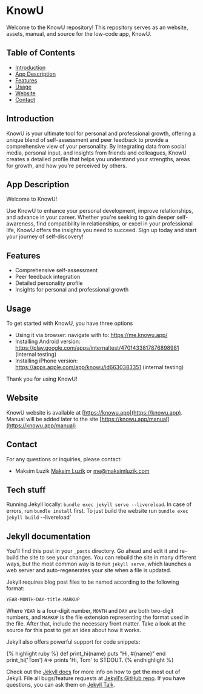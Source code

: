 # KnowU

Welcome to the KnowU repository! This repository serves as an website, assets, manual, and source for the low-code app, KnowU.

## Table of Contents

- [Introduction](#introduction)
- [App Description](#app-description)
- [Features](#features)
- [Usage](#usage)
- [Website](#website)
- [Contact](#contact)

## Introduction

KnowU is your ultimate tool for personal and professional growth, offering a unique blend of self-assessment and peer feedback to provide a comprehensive view of your personality. By integrating data from social media, personal input, and insights from friends and colleagues, KnowU creates a detailed profile that helps you understand your strengths, areas for growth, and how you're perceived by others.

## App Description

Welcome to KnowU!

Use KnowU to enhance your personal development, improve relationships, and advance in your career. Whether you're seeking to gain deeper self-awareness, find compatibility in relationships, or excel in your professional life, KnowU offers the insights you need to succeed. Sign up today and start your journey of self-discovery!

## Features

- Comprehensive self-assessment
- Peer feedback integration
- Detailed personality profile
- Insights for personal and professional growth

## Usage

To get started with KnowU, you have three options

* Using it via browser: navigate with to: https://me.knowu.app/
* Installing Android version: https://play.google.com/apps/internaltest/4701433817876898981 (internal testing)
* Installing iPhone version: https://apps.apple.com/app/knowu/id6630383351 (internal testing)

Thank you for using KnowU!

## Website

KnowU website is available at [https://knowu.app](https://knowu.app). Manual will be added later to the site [https://knowu.app/manual](https://knowu.app/manual)

## Contact

For any questions or inquiries, please contact:

* Maksim Luzik [Maksim Luzik](https://www.maksimluzik.com) or [me@maksimluzik.com](mailto:me@maksimluzik.com)

## Tech stuff

Running Jekyll locally: `bundle exec jekyll serve --livereload`. In case of errors, run `bundle install` first. To just build the website run `bundle exec jekyll build` --livereload`

## Jekyll documentation

You’ll find this post in your `_posts` directory. Go ahead and edit it and re-build the site to see your changes. You can rebuild the site in many different ways, but the most common way is to run `jekyll serve`, which launches a web server and auto-regenerates your site when a file is updated.

Jekyll requires blog post files to be named according to the following format:

`YEAR-MONTH-DAY-title.MARKUP`

Where `YEAR` is a four-digit number, `MONTH` and `DAY` are both two-digit numbers, and `MARKUP` is the file extension representing the format used in the file. After that, include the necessary front matter. Take a look at the source for this post to get an idea about how it works.

Jekyll also offers powerful support for code snippets:

{% highlight ruby %}
def print_hi(name)
  puts "Hi, #{name}"
end
print_hi('Tom')
#=> prints 'Hi, Tom' to STDOUT.
{% endhighlight %}

Check out the [Jekyll docs][jekyll-docs] for more info on how to get the most out of Jekyll. File all bugs/feature requests at [Jekyll’s GitHub repo][jekyll-gh]. If you have questions, you can ask them on [Jekyll Talk][jekyll-talk].

[jekyll-docs]: https://jekyllrb.com/docs/home
[jekyll-gh]:   https://github.com/jekyll/jekyll
[jekyll-talk]: https://talk.jekyllrb.com/
